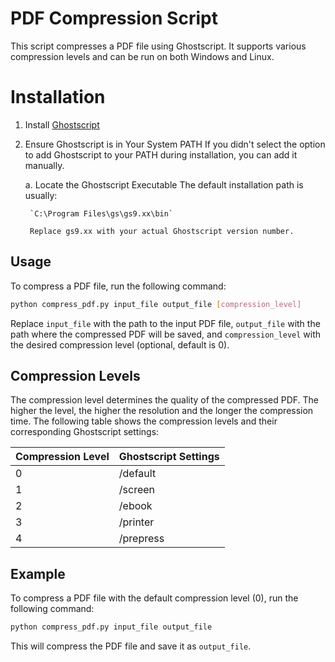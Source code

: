# PDF Compression Script

This script compresses a PDF file using Ghostscript. It supports various compression levels and can be run on both Windows and Linux.

# Installation

1.  Install [Ghostscript](https://ghostscript.com/releases/gsdnld.html)

2.  Ensure Ghostscript is in Your System PATH
    If you didn't select the option to add Ghostscript to your PATH during installation, you can add it manually.

    a. Locate the Ghostscript Executable
    The default installation path is usually:

         `C:\Program Files\gs\gs9.xx\bin`

         Replace gs9.xx with your actual Ghostscript version number.

## Usage

To compress a PDF file, run the following command:

```bash
python compress_pdf.py input_file output_file [compression_level]
```

Replace `input_file` with the path to the input PDF file, `output_file` with the path where the compressed PDF will be saved, and `compression_level` with the desired compression level (optional, default is 0).

## Compression Levels

The compression level determines the quality of the compressed PDF. The higher the level, the higher the resolution and the longer the compression time. The following table shows the compression levels and their corresponding Ghostscript settings:

| Compression Level | Ghostscript Settings |
| ----------------- | -------------------- |
| 0                 | /default             |
| 1                 | /screen              |
| 2                 | /ebook               |
| 3                 | /printer             |
| 4                 | /prepress            |

## Example

To compress a PDF file with the default compression level (0), run the following command:

```bash
python compress_pdf.py input_file output_file
```

This will compress the PDF file and save it as `output_file`.
